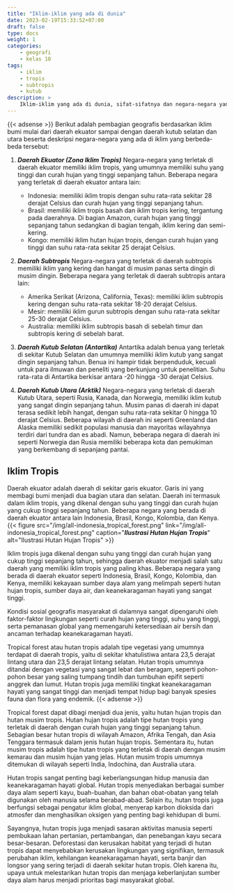 ```yaml
---
title: "Iklim-iklim yang ada di dunia"
date: 2023-02-19T15:33:52+07:00
draft: false
type: docs
weight: 1
categories:
    - geografi
    - kelas 10
tags:
    - iklim
    - tropis
    - subtropis
    - kutub
description: >
    Iklim-iklim yang ada di dunia, sifat-sifatnya dan negara-negara yang berada di masing-masing iklim. tropis, subtropis, kutub utara dan kutub selatan
---
```

{{< adsense >}}
Berikut adalah pembagian geografis berdasarkan iklim bumi mulai dari daerah ekuator sampai dengan daerah kutub selatan dan utara beserta deskripsi negara-negara yang ada di iklim yang berbeda-beda tersebut:

1. ***Daerah Ekuator (Zona Iklim Tropis)***
Negara-negara yang terletak di daerah ekuator memiliki iklim tropis, yang umumnya memiliki suhu yang tinggi dan curah hujan yang tinggi sepanjang tahun. Beberapa negara yang terletak di daerah ekuator antara lain:

    - Indonesia: memiliki iklim tropis dengan suhu rata-rata sekitar 28 derajat Celsius dan curah hujan yang tinggi sepanjang tahun.
    - Brasil: memiliki iklim tropis basah dan iklim tropis kering, tergantung pada daerahnya. Di bagian Amazon, curah hujan yang tinggi sepanjang tahun sedangkan di bagian tengah, iklim kering dan semi-kering.
    - Kongo: memiliki iklim hutan hujan tropis, dengan curah hujan yang tinggi dan suhu rata-rata sekitar 25 derajat Celsius.

2. ***Daerah Subtropis***
Negara-negara yang terletak di daerah subtropis memiliki iklim yang kering dan hangat di musim panas serta dingin di musim dingin. Beberapa negara yang terletak di daerah subtropis antara lain:
    - Amerika Serikat (Arizona, California, Texas): memiliki iklim subtropis kering dengan suhu rata-rata sekitar 18-20 derajat Celsius.
    - Mesir: memiliki iklim gurun subtropis dengan suhu rata-rata sekitar 25-30 derajat Celsius.
    - Australia: memiliki iklim subtropis basah di sebelah timur dan subtropis kering di sebelah barat.

3. ***Daerah Kutub Selatan (Antartika)***
Antartika adalah benua yang terletak di sekitar Kutub Selatan dan umumnya memiliki iklim kutub yang sangat dingin sepanjang tahun. Benua ini hampir tidak berpenduduk, kecuali untuk para ilmuwan dan peneliti yang berkunjung untuk penelitian. Suhu rata-rata di Antartika berkisar antara -20 hingga -30 derajat Celsius.

4. ***Daerah Kutub Utara (Arktik)***
Negara-negara yang terletak di daerah Kutub Utara, seperti Rusia, Kanada, dan Norwegia, memiliki iklim kutub yang sangat dingin sepanjang tahun. Musim panas di daerah ini dapat terasa sedikit lebih hangat, dengan suhu rata-rata sekitar 0 hingga 10 derajat Celsius. Beberapa wilayah di daerah ini seperti Greenland dan Alaska memiliki sedikit populasi manusia dan mayoritas wilayahnya terdiri dari tundra dan es abadi. Namun, beberapa negara di daerah ini seperti Norwegia dan Rusia memiliki beberapa kota dan pemukiman yang berkembang di sepanjang pantai.

## Iklim Tropis

Daerah ekuator adalah daerah di sekitar garis ekuator. Garis ini yang membagi bumi menjadi dua bagian utara dan selatan. Daerah ini termasuk dalam iklim tropis, yang dikenal dengan suhu yang tinggi dan curah hujan yang cukup tinggi sepanjang tahun. Beberapa negara yang berada di daerah ekuator antara lain Indonesia, Brasil, Kongo, Kolombia, dan Kenya.
{{< figure src="/img/all-indonesia_tropical_forest.png" link="/img/all-indonesia_tropical_forest.png" caption="***Ilustrasi Hutan Hujan Tropis***" alt="Ilustrasi Hutan Hujan Tropis" >}}

Iklim tropis juga dikenal dengan suhu yang tinggi dan curah hujan yang cukup tinggi sepanjang tahun, sehingga daerah ekuator menjadi salah satu daerah yang memiliki iklim tropis yang paling khas. Beberapa negara yang berada di daerah ekuator seperti Indonesia, Brasil, Kongo, Kolombia, dan Kenya, memiliki kekayaan sumber daya alam yang melimpah seperti hutan hujan tropis, sumber daya air, dan keanekaragaman hayati yang sangat tinggi.

Kondisi sosial geografis masyarakat di dalamnya sangat dipengaruhi oleh faktor-faktor lingkungan seperti curah hujan yang tinggi, suhu yang tinggi, serta pemanasan global yang memengaruhi ketersediaan air bersih dan ancaman terhadap keanekaragaman hayati.

Tropical forest atau hutan tropis adalah tipe vegetasi yang umumnya terdapat di daerah tropis, yaitu di sekitar khatulistiwa antara 23,5 derajat lintang utara dan 23,5 derajat lintang selatan. Hutan tropis umumnya ditandai dengan vegetasi yang sangat lebat dan beragam, seperti pohon-pohon besar yang saling tumpang tindih dan tumbuhan epifit seperti anggrek dan lumut. Hutan tropis juga memiliki tingkat keanekaragaman hayati yang sangat tinggi dan menjadi tempat hidup bagi banyak spesies fauna dan flora yang endemik.
{{< adsense >}}

Tropical forest dapat dibagi menjadi dua jenis, yaitu hutan hujan tropis dan hutan musim tropis. Hutan hujan tropis adalah tipe hutan tropis yang terletak di daerah dengan curah hujan yang tinggi sepanjang tahun. Sebagian besar hutan tropis di wilayah Amazon, Afrika Tengah, dan Asia Tenggara termasuk dalam jenis hutan hujan tropis. Sementara itu, hutan musim tropis adalah tipe hutan tropis yang terletak di daerah dengan musim kemarau dan musim hujan yang jelas. Hutan musim tropis umumnya ditemukan di wilayah seperti India, Indochina, dan Australia utara.

Hutan tropis sangat penting bagi keberlangsungan hidup manusia dan keanekaragaman hayati global. Hutan tropis menyediakan berbagai sumber daya alam seperti kayu, buah-buahan, dan bahan obat-obatan yang telah digunakan oleh manusia selama berabad-abad. Selain itu, hutan tropis juga berfungsi sebagai pengatur iklim global, menyerap karbon dioksida dari atmosfer dan menghasilkan oksigen yang penting bagi kehidupan di bumi.

Sayangnya, hutan tropis juga menjadi sasaran aktivitas manusia seperti pembukaan lahan pertanian, pertambangan, dan penebangan kayu secara besar-besaran. Deforestasi dan kerusakan habitat yang terjadi di hutan tropis dapat menyebabkan kerusakan lingkungan yang signifikan, termasuk perubahan iklim, kehilangan keanekaragaman hayati, serta banjir dan longsor yang sering terjadi di daerah sekitar hutan tropis. Oleh karena itu, upaya untuk melestarikan hutan tropis dan menjaga keberlanjutan sumber daya alam harus menjadi prioritas bagi masyarakat global.
